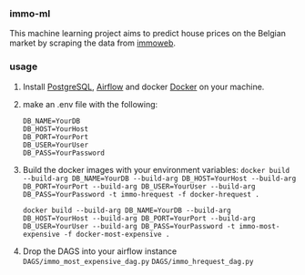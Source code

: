 ### immo-ml
This machine learning project aims to predict house prices on the Belgian market by scraping the data from [immoweb](https://www.immoweb.be/).

### usage 
1. Install [PostgreSQL](https://www.postgresql.org/), [Airflow](https://airflow.apache.org/) and docker [Docker](https://www.docker.com/) on your machine.
2. make an .env file with the following:
   ```
   DB_NAME=YourDB
   DB_HOST=YourHost
   DB_PORT=YourPort
   DB_USER=YourUser
   DB_PASS=YourPassword
   ```
3. Build the docker images with your environment variables:
   `docker build --build-arg DB_NAME=YourDB --build-arg DB_HOST=YourHost --build-arg DB_PORT=YourPort --build-arg DB_USER=YourUser --build-arg DB_PASS=YourPassword -t immo-hrequest -f docker-hrequest .`

    `docker build --build-arg DB_NAME=YourDB --build-arg DB_HOST=YourHost --build-arg DB_PORT=YourPort --build-arg DB_USER=YourUser --build-arg DB_PASS=YourPassword -t immo-most-expensive -f docker-most-expensive .`
5. Drop the DAGS into your airflow instance
   `DAGS/immo_most_expensive_dag.py`
   `DAGS/immo_hrequest_dag.py`
   


